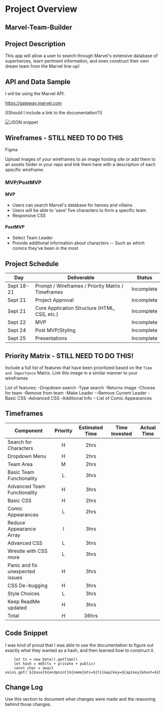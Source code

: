 # Project Overview

## Marvel-Team-Builder

## Project Description

This app will allow a user to search through Marvel's extensive database of superheroes, learn pertinent information, and even construct their own dream team from the Marvel line-up!

## API and Data Sample

I will be using the Marvel API.

https://gateway.marvel.com

((Should I include a link to the documentation?))

![JSON snippet](https://imgur.com/a/8xq76Cc)

## Wireframes - STILL NEED TO DO THIS

Figma

Upload images of your wireframes to an image hosting site or add them to an assets folder in your repo and link them here with a description of each specific wireframe.

### MVP/PostMVP

#### MVP 

- Users can search Marvel's database for heroes and villains 
- Users will be able to 'save' five characters to form a specific team
- Responsive CSS

#### PostMVP  

- Select Team Leader
- Provide additional information about characters
-- Such as which comics they've been in the most

## Project Schedule

|  Day | Deliverable | Status
|---|---| ---|
|Sept 18-21| Prompt / Wireframes / Priority Matrix / Timeframes | Incomplete
|Sept 21| Project Approval | Incomplete
|Sept 21| Core Application Structure (HTML, CSS, etc.) | Incomplete
|Sept 22| MVP | Incomplete
|Sept 24| Post MVP/Styling | Incomplete
|Sept 25| Presentations | Incomplete

## Priority Matrix - STILL NEED TO DO THIS!

Include a full list of features that have been prioritized based on the `Time and Importance` Matrix.  Link this image in a similar manner to your wireframes

List of features:
-Dropdown search
-Type search
-Returns image
-Choose for team
-Remove from team
-Make Leader
--Remove Current Leader
-Basic CSS
-Advanced CSS
-Additional Info
--List of Comic Appearances

## Timeframes

| Component | Priority | Estimated Time | Time Invested | Actual Time |
| --- | :---: |  :---: | :---: | :---: |
| Search for Characters | H | 2hrs|  |  |
| Dropdown Menu | H | 2hrs |  |  |
| Team Area | M | 2hrs |  |  |
| Basic Team Functionality | L | 3hrs |  |  |
| Advanced Team Functionality | H | 3hrs |  |  |
| Basic CSS | H | 2hrs |  |  |
| Comic Appearances | L | 2hrs |  |  |
| Reduce Appearance Array | l | 3hrs |  |  |
| Advanced CSS | L | 3hrs |  |  |
| Wrestle with CSS more | L | 3hrs |  |  |
| Panic and fix unexpected issues | H | 3hrs |  |  |
| CSS De-bugging | H | 3hrs |  |  |
| Style Choices | L | 3hrs |  |  |
| Keep ReadMe updated | H | 3hrs |  |  |
| Total | H | 36hrs |  |  |

## Code Snippet

I was kind of proud that I was able to use the documentation to figure out exactly what they wanted as a hash, and then learned how to construct it.

```
	let ts = new Date().getTime()
	let hash = md5(ts + private + public) 
	const char = await axios.get(`${base}${endpoint}${name}&ts=${ts}&apikey=${apikey}&hash=${hash}`)
```

## Change Log
 Use this section to document what changes were made and the reasoning behind those changes.  
